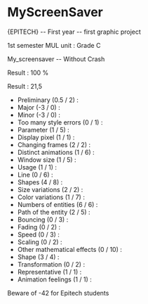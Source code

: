 # MyScreenSaver
{EPITECH} -- First year -- first graphic project

1st semester MUL unit : Grade C

My_screensaver -- Without Crash

Result : 100 %

Result : 21,5
  - Preliminary (0.5 / 2) :
  - Major (-3 / 0) :
  - Minor (-3 / 0) :
  - Too many style errors (0 / 1) :
  - Parameter (1 / 5) :
  - Display pixel (1 / 1) :
  - Changing frames (2 / 2) :
  - Distinct animations (1 / 6) :
  - Window size (1 / 5) :
  - Usage (1 / 1) :
  - Line (0 / 6) :
  - Shapes (4 / 8) :
  - Size variations (2 / 2) :
  - Color variations (1 / 7) :
  - Numbers of entities (6 / 6) :
  - Path of the entity (2 / 5) :
  - Bouncing (0 / 3) :
  - Fading (0 / 2) :
  - Speed (0 / 3) :
  - Scaling (0 / 2) :
  - Other mathematical effects (0 / 10) :
  - Shape (3 / 4) :
  - Transformation (0 / 2) :
  - Representative (1 / 1) :
  - Animation feelings (1 / 1) :
  
Beware of -42 for Epitech students
